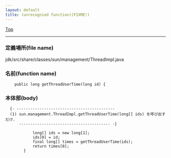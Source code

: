 ```yaml
---
layout: default
title: (unrecognied function)(FIXME!)
---
```

[Top](../index.html)

--- 
### 定義場所(file name)
jdk/src/share/classes/sun/management/ThreadImpl.java

### 名前(function name)
```
    public long getThreadUserTime(long id) {
```

### 本体部(body)
```
  {- -------------------------------------------
  (1) sun.management.ThreadImpl.getThreadUserTime(long[] ids) を呼び出すだけ.
      ---------------------------------------- -}

	        long[] ids = new long[1];
	        ids[0] = id;
	        final long[] times = getThreadUserTime(ids);
	        return times[0];
	    }
	
```


